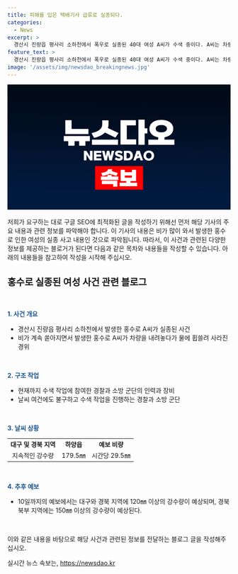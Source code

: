 ```yaml
---
title: 피해를 입은 택배기사 급류로 실종되다.
categories:
  - News
excerpt: >
  경산시 진량읍 평사리 소하천에서 폭우로 실종된 40대 여성 A씨가 수색 중이다. A씨는 차량이 물에 잠기자 나와 급류에 휩쓸렸으며, 동료가 신고한 후 실종 사실이 확인됐다. 경찰과 소방 당국은 장비 21대, 인력 93명을 동원해 수색하고 있다. 지역에는 179.5㎜의 폭우가 쏟아졌으며, 추가적인 폭우가 예상돼 대구와 경북 지역은 주의가 필요하다.
feature_text: >
  경산시 진량읍 평사리 소하천에서 폭우로 실종된 40대 여성 A씨가 수색 중이다. A씨는 차량이 물에 잠기자 나와 급류에 휩쓸렸으며, 동료가 신고한 후 실종 사실이 확인됐다. 경찰과 소방 당국은 장비 21대, 인력 93명을 동원해 수색하고 있다. 지역에는 179.5㎜의 폭우가 쏟아졌으며, 추가적인 폭우가 예상돼 대구와 경북 지역은 주의가 필요하다.
image: '/assets/img/newsdao_breakingnews.jpg'
---
```


<p><img src="/assets/img/newsdao_breakingnews.jpg" alt="implanttips 속보" /></p>

<p>저희가 요구하는 대로 구글 SEO에 최적화된 글을 작성하기 위해선 먼저 해당 기사의 주요 내용과 관련 정보를 파악해야 합니다. 이 기사의 내용은 비가 많이 와서 발생한 홍수로 인한 여성의 실종 사고 내용인 것으로 파악됩니다. 따라서, 이 사건과 관련된 다양한 정보를 제공하는 블로거가 된다면 다음과 같은 목차와 내용들을 작성할 수 있습니다. 아래의 내용들을 참고하여 작성을 시작해 주십시오.</p>

<h2 data-ke-size="size26">홍수로 실종된 여성 사건 관련 블로그</h2>

<p data-ke-size="size16">&nbsp;</p>

<p><b><span style="color: #1a5490;">1. 사건 개요</span></b></p>

<ul>
  <li>경산시 진량읍 평사리 소하천에서 발생한 홍수로 A씨가 실종된 사건</li>
  <li>비가 계속 쏟아지면서 발생한 홍수로 A씨가 차량을 내려놓다가 물에 휩쓸려 사라진 경위</li>
</ul>

<p data-ke-size="size16">&nbsp;</p>

<p><b><span style="color: #1a5490;">2. 구조 작업</span></b></p>

<ul>
  <li>현재까지 수색 작업에 참여한 경찰과 소방 군단의 인력과 장비</li>
  <li>날씨 여건에도 불구하고 수색 작업을 진행하는 경찰과 소방 군단</li>
</ul>

<p data-ke-size="size16">&nbsp;</p>

<p><b><span style="color: #1a5490;">3. 날씨 상황</span></b></p>

<table>
  <tr>
    <td style="text-align: center; height: 17px;"><b>대구 및 경북 지역</b></td>
    <td style="text-align: center; height: 17px;"><b>하양읍</b></td>
    <td style="text-align: center; height: 17px;"><b>예보 비량</b></td>
  </tr>
  <tr>
    <td style="text-align: center; height: 17px;">지속적인 강수량</td>
    <td style="text-align: center; height: 17px;">179.5㎜</td>
    <td style="text-align: center; height: 17px;">시간당 29.5㎜</td>
  </tr>
</table>

<p data-ke-size="size16">&nbsp;</p>

<p><b><span style="color: #1a5490;">4. 추후 예보</span></b></p>

<ul>
  <li>10일까지의 예보에서는 대구와 경북 지역에 120㎜ 이상의 강수량이 예상되며, 경북 북부 지역에는 150㎜ 이상의 강수량이 예상된다.</li>
</ul>

<p data-ke-size="size16">&nbsp;</p>

<p>이와 같은 내용을 바탕으로 해당 사건과 관련된 정보를 전달하는 블로그 글을 작성해주십시오.</p>
실시간 뉴스 속보는, <a href="https://newsdao.kr" rel="dofollow">https://newsdao.kr</a>



